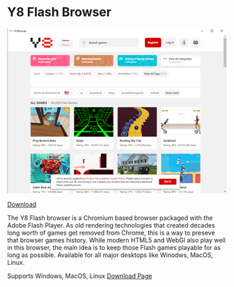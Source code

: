 # Y8 Flash Browser

<img src="screenshot.png">

<a href="https://github.com/Y8Games/Y8-Browser-releases/releases">Download</a>

The Y8 Flash browser is a Chromium based browser packaged with the Adobe Flash Player. As old rendering technologies that created decades long worth of games get removed from Chrome, this is a way to preseve that browser games history. While modern HTML5 and WebGl also play well in this browser, the main idea is to keep those Flash games playable for as long as possible. Available for all major desktops like Winodws, MacOS, Linux.

Supports Windows, MacOS, Linux
<a href="https://github.com/Y8Games/Y8-Browser-releases/releases">Download Page</a>
